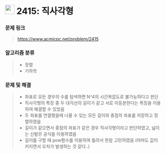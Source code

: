 # <img src="https://d2gd6pc034wcta.cloudfront.net/tier/21.svg" width="30">  2415: 직사각형

### 문제 링크

> https://www.acmicpc.net/problem/2415



### 알고리즘 분류

>- 정렬
>- 기하학



### 문제 및 해결

>- 좌표로 모든 경우의 수를 탐색하면 N^4의 시간복잡도로 불가능하다고 판단
>- 직사각형의 특징 중 두 대각선의 길이가 같고 서로 이등분한다는 특징을 이용하여 해결할 수 있었음
>- 두 좌표를 연결했을때 나올 수 있는 모든 길이와 중점의 좌표를 저장하고 정렬하였음
>- 길이가 같으면서 중점의 좌표가 같은 경우 직사각형이라고 판단하였고, 넓이는 신발끈 공식을 이용하였음
>- 길이를 구할 때 pow함수를 이용하여 틀려서 한참 고민하였음 (아마도 값이 커지면서 오차가 발생하는 것 같다..)
